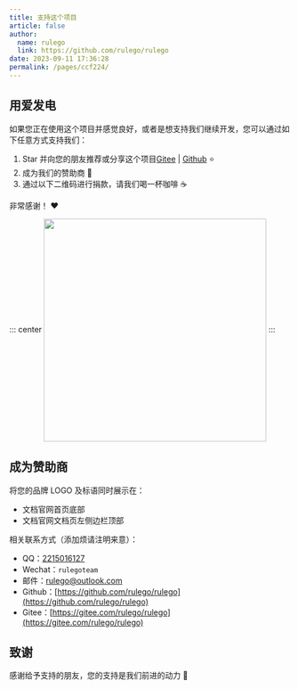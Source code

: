 ```yaml
---
title: 支持这个项目
article: false
author: 
  name: rulego
  link: https://github.com/rulego/rulego
date: 2023-09-11 17:36:28
permalink: /pages/ccf224/
---
```



## 用爱发电

如果您正在使用这个项目并感觉良好，或者是想支持我们继续开发，您可以通过如下任意方式支持我们：

1. Star 并向您的朋友推荐或分享这个项目[Gitee](https://gitee.com/rulego/rulego) | [Github](https://github.com/rulego/rulego) ⭐️
2. 成为我们的赞助商 🎇
3. 通过以下二维码进行捐款，请我们喝一杯咖啡 ☕️

非常感谢！ ❤️

::: center
<img align="center" height="400px" src="/img/donate.png"/>
:::

## 成为赞助商

将您的品牌 LOGO 及标语同时展示在：

- 文档官网首页底部
- 文档官网文档页左侧边栏顶部

相关联系方式（添加烦请注明来意）：

- QQ：[2215016127](tencent://message/?uin=2215016127&Site=&Menu=yes)
- Wechat：`rulegoteam`
- 邮件：[rulego@outlook.com](mailto:rulego@outlook.com) 
- Github：[https://github.com/rulego/rulego](https://github.com/rulego/rulego)
- Gitee：[https://gitee.com/rulego/rulego](https://gitee.com/rulego/rulego)

## 致谢

感谢给予支持的朋友，您的支持是我们前进的动力 🎉

